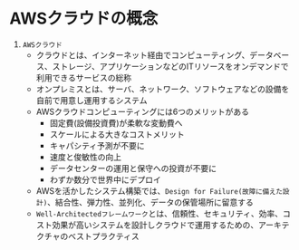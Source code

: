 # AWSクラウドの概念

1. `AWSクラウド`
   - クラウドとは、インターネット経由でコンピューティング、データベース、ストレージ、アプリケーションなどのITリソースをオンデマンドで利用できるサービスの総称
   - オンプレミスとは、サーバ、ネットワーク、ソフトウェアなどの設備を自前で用意し運用するシステム
   - AWSクラウドコンピューティングには6つのメリットがある
     - 固定費(設備投資費)が柔軟な変動費へ
     - スケールによる大きなコストメリット
     - キャパシティ予測が不要に
     - 速度と俊敏性の向上
     - データセンターの運用と保守への投資が不要に
     - わずか数分で世界中にデプロイ
   - AWSを活かしたシステム構築では、`Design for Failure(故障に備えた設計)`、結合性、弾力性、並列化、データの保管場所に留意する
   - `Well-Architectedフレームワーク`とは、信頼性、セキュリティ、効率、コスト効果が高いシステムを設計しクラウドで運用するための、アーキテクチャのベストプラクティス